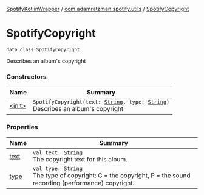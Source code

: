 [SpotifyKotlinWrapper](../../index.md) / [com.adamratzman.spotify.utils](../index.md) / [SpotifyCopyright](./index.md)

# SpotifyCopyright

`data class SpotifyCopyright`

Describes an album's copyright

### Constructors

| Name | Summary |
|---|---|
| [&lt;init&gt;](-init-.md) | `SpotifyCopyright(text: `[`String`](https://kotlinlang.org/api/latest/jvm/stdlib/kotlin/-string/index.html)`, type: `[`String`](https://kotlinlang.org/api/latest/jvm/stdlib/kotlin/-string/index.html)`)`<br>Describes an album's copyright |

### Properties

| Name | Summary |
|---|---|
| [text](text.md) | `val text: `[`String`](https://kotlinlang.org/api/latest/jvm/stdlib/kotlin/-string/index.html)<br>The copyright text for this album. |
| [type](type.md) | `val type: `[`String`](https://kotlinlang.org/api/latest/jvm/stdlib/kotlin/-string/index.html)<br>The type of copyright: C = the copyright, P = the sound recording (performance) copyright. |
